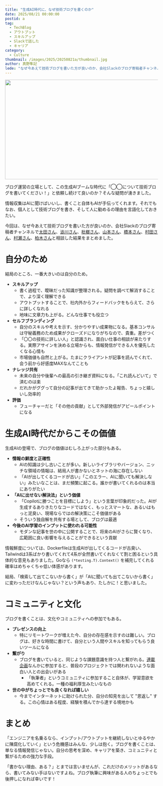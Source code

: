 ```yaml
---
title: "生成AI時代に、なぜ技術ブログを書くのか"
date: 2025/08/21 00:00:00
postid: a
tag:
  - TechBlog
  - アウトプット
  - スキルアップ
  - Slackで話した
  - キャリア
category:
  - Culture
thumbnail: /images/2025/20250821a/thumbnail.jpg
author: 真野隼記
lede: "なぜ今あえて技術ブログを書いた方が良いのか、会社Slackのブログ寄稿者チャンネルで相談した結果をまとめました。"
---
```

<img src="/images/2025/20250821a/top.jpg" alt="" width="600" height="327" >

ブログ運営の立場として、この生成AIブームな時代に「◯◯について技術ブログを書いてください！」と依頼し続けて良いのか？そんな疑問が湧きました。

情報収集はAIに聞けばいいし、書くこと自体もAIが手伝ってくれます。それでもなお、個人として技術ブログを書き、そして人に勧めるの理由を言語化しておきたい。

今回は、なぜ今あえて技術ブログを書いた方が良いのか、会社Slackのブログ寄稿者チャンネルで[太田さん](/authors/%E5%A4%AA%E7%94%B0%E6%B4%8B%E4%BB%8B/)、[澁川さん](/authors/%E6%BE%81%E5%B7%9D%E5%96%9C%E8%A6%8F/)、[枇榔さん](/authors/%E6%9E%87%E6%A6%94%E6%99%83%E8%A3%95/)、[山本さん](/authors/%E5%B1%B1%E6%9C%AC%E7%AB%9C%E7%8E%84/)、[橋本さん](/authors/%E6%A9%8B%E6%9C%AC%E7%AB%9C%E6%88%91/)、[村田さん](/authors/%E6%9D%91%E7%94%B0%E9%9D%96%E6%8B%93/)、[村瀬さん](/authors/%E6%9D%91%E7%80%AC%E5%96%84%E5%89%87/)、[柏木さん](/authors/%E6%9F%8F%E6%9C%A8%E7%A5%A5%E5%AD%90/)と相談した結果をまとめました。

# 自分のため

結局のところ、一番大きいのは自分のため。

* **スキルアップ**
  * 書く過程で、曖昧だった知識が整理される。疑問を調べて解消することで、より深く理解できる
  * アウトプットすることで、社内外からフィードバックをもらえて、さらに詳しくなれる
  * 地味に文章力も上がる。どんな仕事でも役立つ
* **セルフブランディング**
  * 自分のスキルや考えを示す、分かりやすい成果物になる。基本コンサルは守秘義務のため成果がクローズドになりがちなので、貴重。差がつく
  * 「〇〇の技術に詳しい人」と認識され、面白い仕事の相談が来たりする。実際アサインを決める立場からも、情報発信ができる人を優先したくなる心情も
  * 市場価値も自然と上がる。たまにクライアントが記事を読んでくれて、会う前から好感度MAXなんてことも
* **ナレッジ共有**
  * 未来の自分や後輩への最高の引き継ぎ資料になる。「これ読んどいて」で済むのは楽
  * だれかがググって自分の記事が出てきて助かったよ報告、ちょっと嬉しいし効率的
* **評価**
  * フューチャーだと「その他の貢献」として外部発信がアピールポイントになる

# 生成AI時代だからこその価値

生成AIの登場で、ブログの価値はむしろ上がった部分もある。

* **情報の鮮度と正確性**
  * AIの知識は少し古いことが多い。新しいライブラリやバージョン、ニッチな領域の情報は、結局人が書かないとネットの海に存在しない
  * 「AIが出してくるコードが古い」「このエラー、AIに聞いても解決しない」みたいなことは、まだ頻繁に起こる。誰かが書いてくれるのは本当にありがたい
* **「AIに出せない解決法」という価値**
  * 「Copilotに勝つことを目標にしよう」という言葉が印象的だった。AIが生成するありきたりなコードではなく、もっとスマートな、あるいはもっと泥臭い、現場ならではの解決策にこそ価値がある
  * そういう独自解を共有する場として、ブログは最適
* **今後のAI学習のインプットに使われる可能性**
  * モダンな記事を世の中に公開することで、将来のAIがさらに賢くなり、広範囲に良い影響を与えることができるという貢献

情報鮮度については、Dockerfileは生成AIが出してくるコードが古臭い、Tailwindは3系ばかり書いてくれて4系が全然書いてくれなくて割と困るという具体的な意見もありました。Goなら `(*testing.T).Context()` を補完してくれる確率はめちゃくちゃ低い体感があります。

結局、「検索して出てこないから書く」が「AIに聞いても出てこないから書く」に変わっただけなんじゃない？という声もあり、たしかに！と思いました。

# コミュニティと文化

ブログを書くことは、文化やコミュニティへの参加でもある。

* **プレゼンスの向上**
  * 特にリモートワークが増えた今、自分の存在感を示すのは難しい。ブログは、好きな時間に書けて、自分という人間やスキルを知ってもらう良いツールになる
* **繋がり**
  * ブログを書いていると、同じような課題意識を持つ人と繋がれる。[連載企画](/articles/20200908/)なんかに参加すると、普段のプロジェクトでは関われないような面白い人との出会いがある
    * 「執筆者」というコミュニティに参加すること自体が、学習意欲を高めてくれる。一種の福利厚生みたいなもの
* **世の中がちょっとでも良くなれば嬉しい**
  * 今までインターネットに助けられた分、自分の知見を出して "恩返し" する。この心情はある程度、経験を積んでから達する境地かも

# まとめ

「エンジニアを名乗るなら、インプット/アウトプットを継続しないとゆるやかに陳腐化していく」という危機感はみんな、少しは抱く。ブログを書くことは、単なる情報発信じゃない。自分の思考を深め、キャリアを築き、コミュニティと繋がるための強力な手段。

「書かない理由、ある？」とまでは言いませんが、これだけのメリットがあるなら、書いてみない手はないですよね。ブログ執筆に興味がある人のちょっとでも後押しになれば幸いです！
